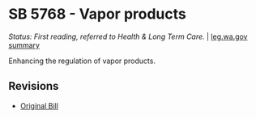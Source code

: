 # SB 5768 - Vapor products
*Status: First reading, referred to Health & Long Term Care.* | [leg.wa.gov summary](https://app.leg.wa.gov/billsummary?BillNumber=5768&Year=2021)

Enhancing the regulation of vapor products.

## Revisions
* [Original Bill](1/)